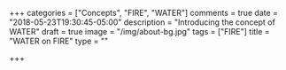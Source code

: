+++
categories = ["Concepts", "FIRE", "WATER"]
comments = true
date = "2018-05-23T19:30:45-05:00"
description = "Introducing the concept of WATER"
draft = true
image = "/img/about-bg.jpg"
tags = ["FIRE"]
title = "WATER on FIRE"
type = ""

+++
